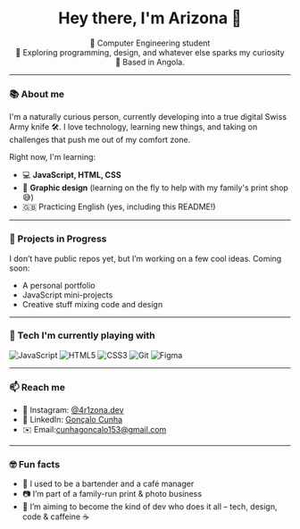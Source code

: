 <h1 align="center">Hey there, I'm Arizona 👋</h1>

<p align="center">
  🧠 Computer Engineering student <br/>
  🚀 Exploring programming, design, and whatever else sparks my curiosity <br/>
  📍 Based in Angola.
</p>

---

### 📚 About me

I'm a naturally curious person, currently developing into a true digital Swiss Army knife 🛠️. I love technology, learning new things, and taking on challenges that push me out of my comfort zone.

Right now, I'm learning:

- 💻 **JavaScript, HTML, CSS**
- 🎨 **Graphic design** (learning on the fly to help with my family's print shop 😅)
- 🇬🇧 Practicing English (yes, including this README!)

---

### 🚧 Projects in Progress

I don’t have public repos yet, but I’m working on a few cool ideas. Coming soon:

- A personal portfolio
- JavaScript mini-projects
- Creative stuff mixing code and design

---

### 🧰 Tech I'm currently playing with

![JavaScript](https://img.shields.io/badge/-JavaScript-black?style=flat-square&logo=javascript)
![HTML5](https://img.shields.io/badge/-HTML5-E34F26?style=flat-square&logo=html5&logoColor=white)
![CSS3](https://img.shields.io/badge/-CSS3-1572B6?style=flat-square&logo=css3)
![Git](https://img.shields.io/badge/-Git-F05032?style=flat-square&logo=git&logoColor=white)
![Figma](https://img.shields.io/badge/-Figma-black?style=flat-square&logo=figma)

---

### 📫 Reach me

- 📸 Instagram: [@4r1zona.dev]([https://instagram.com/your_instagram](https://www.instagram.com/4r1zona.dev/))
- 💼 LinkedIn: [Gonçalo Cunha](https://www.linkedin.com/in/gon%C3%A7alo-cunha-a9aba12a0/)
- ✉️ Email:cunhagoncalo153@gmail.com

---

### 🤓 Fun facts

- 🧃 I used to be a bartender and a café manager
- 📷 I’m part of a family-run print & photo business
- 🦸 I’m aiming to become the kind of dev who does it all – tech, design, code & caffeine ☕

